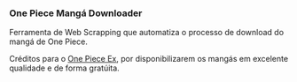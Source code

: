 ### One Piece Mangá Downloader

Ferramenta de Web Scrapping que automatiza o processo de download do mangá de One Piece.

Créditos para o [One Piece Ex](https://onepieceex.net/), por disponibilizarem os mangás em excelente qualidade e de forma gratúita.
